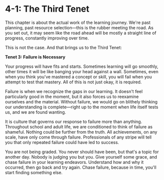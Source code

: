 # 4-1: The Third Tenet

This chapter is about the actual work of the learning journey. We're past planning, past resource selection—this is the rubber meeting the road. As you set out, it may seem like the road ahead will be mostly a straight line of progress, constantly improving over time.

This is not the case. And that brings us to the Third Tenet:

**Tenet 3: Failure is Necessary**

Your progress will have fits and starts. Sometimes learning will go smoothly, other times it will be like banging your head against a wall. Sometimes, even when you think you've mastered a concept or skill, you will fail when you attempt to test that mastery. All of this is not just okay, it is required. 

Failure is when we recognize the gaps in our learning. It doesn't feel particularly good in the moment, but it also forces us to reexamine ourselves and the material. Without failure, we would go on blithely thinking our understanding is complete—right up to the moment when life itself tests us, and we are found wanting. 

It is culture that governs our response to failure more than anything. Throughout school and adult life, we are conditioned to think of failure as shameful. Nothing could be further from the truth. All achievements, on any scale, have only come through failure. Professionals of any stripe will tell you that only repeated failure could have led to success. 

You are not being graded. You never should have been, but that's a topic for another day. Nobody is judging you but you. Give yourself some grace, and chase failure in your learning endeavors. Understand how and why it occurred, then go back and try again.  Chase failure, because in time, you'll start finding something else.